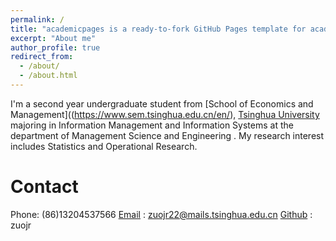 ```yaml
---
permalink: /
title: "academicpages is a ready-to-fork GitHub Pages template for academic personal websites"
excerpt: "About me"
author_profile: true
redirect_from: 
  - /about/
  - /about.html
---
```


I'm a second year undergraduate student from [School of Economics and Management]((https://www.sem.tsinghua.edu.cn/en/), [Tsinghua University](https://www.tsinghua.edu.cn/en/) majoring in Information Management and Information Systems at the department of Management Science and Engineering . My research interest includes Statistics and Operational Research.

Contact
======
Phone: (86)13204537566
[Email](mailto:zuojr22@mails.tsinghua.edu.cn) : zuojr22@mails.tsinghua.edu.cn
[Github](https://github.com/zuojr) : zuojr
